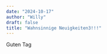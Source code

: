 ```yaml
---
date: "2024-10-17"
author: "Willy"
draft: false
title: "Wahnsinnige Neuigkeiten3!!!"
---
```


Guten Tag